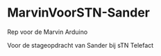 # MarvinVoorSTN-Sander
Rep voor de Marvin Arduino

Voor de stageopdracht van Sander bij sTN Telefact
